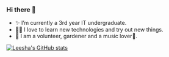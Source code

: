 ### Hi there 👋

- ✨ I’m currently a 3rd year IT undergraduate.
- 👩‍💻 I love to learn new technologies and try out new things.
- 🌱 I am a volunteer, gardener and a music lover🎵.

[![Leesha's GitHub stats](https://github-readme-stats.vercel.app/api?username=leeshaSamadhi&count_private=trues&show_icons=true&theme=dracula)](https://github.com/anuraghazra/github-readme-stats)
